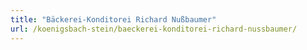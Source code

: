 ```yaml
---
title: "Bäckerei-Konditorei Richard Nußbaumer"
url: /koenigsbach-stein/baeckerei-konditorei-richard-nussbaumer/
---
```

